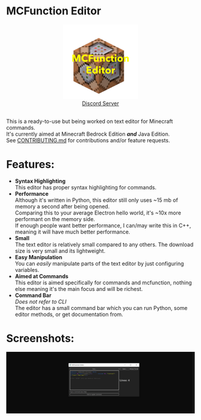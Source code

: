 # MCFunction Editor

<div align="center">
  <img src="https://raw.githubusercontent.com/VideoCarp/mcfunction-editor/main/repo/42F1B69E-6C0E-4E06-903C-E609D94D9245.png" height=200 width=200>
  <br>
  <a href="https://discord.gg/sTUFucA5xU">Discord Server</a>
</div>
<br>

This is a ready-to-use but being worked on text editor for Minecraft commands.<br>
It's currently aimed at Minecraft Bedrock Edition ***and*** Java Edition.<br>
See [CONTRIBUTING.md](https://github.com/VideoCarp/mcfunction-editor/blob/main/CONTRIBUTING.md) for contributions
and/or feature requests.
# Features:
* __Syntax Highlighting__<br>
This editor has proper syntax highlighting for commands.
* __Performance__<br>
Although it's written in Python, this editor still only uses ~15 mb of memory a second after being opened.<br>
Comparing this to your average Electron hello world, it's ~10x more performant on the memory side.<br>
If enough people want better performance, I can/may write this in C++, meaning it will have much better performance.
* __Small__<br>
The text editor is relatively small compared to any others. The download size is very small and its lightweight.
* __Easy Manipulation__<br>
You can *easily* manipulate parts of the text editor by just configuring variables.
* __Aimed at Commands__<br>
This editor is aimed specifically for commands and mcfunction, nothing else meaning it's the main focus and will be richest.
* __Command Bar__<br>
*Does not refer to CLI*<br>
The editor has a small command bar which you can run Python, some editor methods, or get documentation from.<br>
# Screenshots:

<img src="https://github.com/VideoCarp/mcfunction-editor/blob/main/repo/img.png?raw=true">

